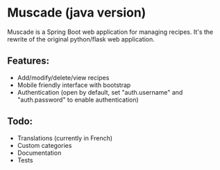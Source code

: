 # Muscade (java version)

Muscade is a Spring Boot web application for managing recipes. It's the rewrite of the original python/flask web application.

## Features:
* Add/modify/delete/view recipes
* Mobile friendly interface with bootstrap
* Authentication (open by default, set "auth.username" and "auth.password" to enable authentication)

## Todo:
* Translations (currently in French)
* Custom categories
* Documentation
* Tests
